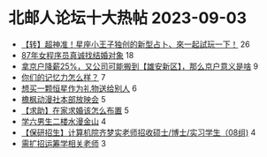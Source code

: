 # 北邮人论坛十大热帖 2023-09-03

- [【转】超神准！星座小王子独创的新型占卜、來一起試玩一下！](https://bbs.byr.cn/article/Constellations/326533) 26
- [87年女程序员真诚找结婚对象](https://bbs.byr.cn/article/Friends/2044729) 18
- [拿京户降薪25%，又公司可能搬到【雄安新区】，那么京户意义是啥](https://bbs.byr.cn/article/WorkLife/1204448) 9
- [你们的记忆力怎么样？](https://bbs.byr.cn/article/Financial/83370) 7
- [想买一颗恒星作为礼物送给别人](https://bbs.byr.cn/article/Talking/6399611) 6
- [檐枫动漫社本部放映会](https://bbs.byr.cn/article/Comic/632968) 5
- [【求助】在家求婚该怎么布置](https://bbs.byr.cn/article/Feeling/3203295) 5
- [学六男生二楼水漫金山](https://bbs.byr.cn/article/Picture/3348084) 4
- [【保研招生】计算机院齐梦实老师招收硕士/博士/实习学生（08组)](https://bbs.byr.cn/article/AimGraduate/1221688) 4
- [需扩招运筹学相关老师](https://bbs.byr.cn/article/CPP/102690) 3


